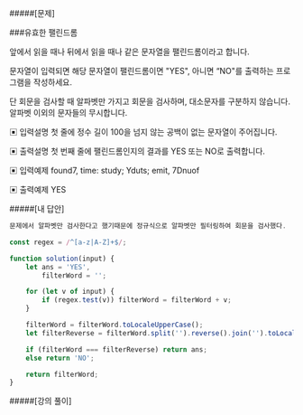#####[문제]

###유효한 팰린드롬

앞에서 읽을 때나 뒤에서 읽을 때나 같은 문자열을 팰린드롬이라고 합니다.

문자열이 입력되면 해당 문자열이 팰린드롬이면 "YES", 아니면 “NO"를 출력하는 프로그램을 작성하세요.

단 회문을 검사할 때 알파벳만 가지고 회문을 검사하며, 대소문자를 구분하지 않습니다. 알파벳 이외의 문자들의 무시합니다.

▣ 입력설명
첫 줄에 정수 길이 100을 넘지 않는 공백이 없는 문자열이 주어집니다.

▣ 출력설명
첫 번째 줄에 팰린드롬인지의 결과를 YES 또는 NO로 출력합니다.

▣ 입력예제
found7, time: study; Yduts; emit, 7Dnuof

▣ 출력예제
YES

#####[내 답안]

```js
문제에서 알파벳만 검사한다고 했기때문에 정규식으로 알파벳만 필터링하여 회문을 검사했다.

const regex = /^[a-z|A-Z]+$/;

function solution(input) {
    let ans = 'YES',
        filterWord = '';

    for (let v of input) {
        if (regex.test(v)) filterWord = filterWord + v;
    }

    filterWord = filterWord.toLocaleUpperCase();
    let filterReverse = filterWord.split('').reverse().join('').toLocaleUpperCase();

    if (filterWord === filterReverse) return ans;
    else return 'NO';

    return filterWord;
}
```

#####[강의 풀이]

```js

```
